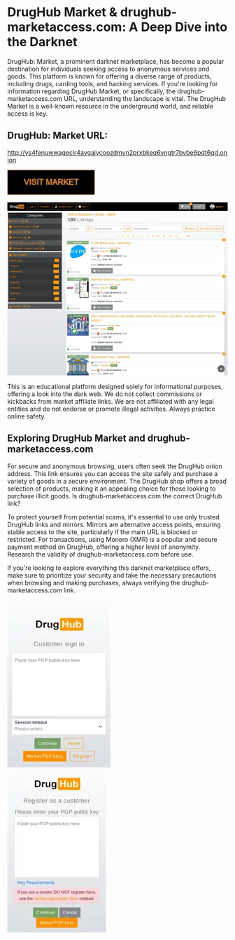 # DrugHub Market & drughub-marketaccess.com: A Deep Dive into the Darknet

DrugHub: Market, a prominent darknet marketplace, has become a popular destination for individuals seeking access to anonymous services and goods. This platform is known for offering a diverse range of products, including drugs, carding tools, and hacking services. If you're looking for information regarding DrugHub Market, or specifically, the drughub-marketaccess.com URL, understanding the landscape is vital. The DrugHub Market is a well-known resource in the underground world, and reliable access is key.

## DrugHub: Market URL:

http://ys4fenuwwagecir4avgajycoozdmyn2prxbkeq6vngtr7bvbe6pdt6qd.onion

[<img src="/asset/backup.webp" width="200">](http://ys4fenuwwagecir4avgajycoozdmyn2prxbkeq6vngtr7bvbe6pdt6qd.onion)


<a href="http://ys4fenuwwagecir4avgajycoozdmyn2prxbkeq6vngtr7bvbe6pdt6qd.onion"><img src="/asset/edge.webp" alt="image" style="max-width: 100%;"><a>

This is an educational platform designed solely for informational purposes, offering a look into the dark web. We do not collect commissions or kickbacks from market affiliate links. We are not affiliated with any legal entities and do not endorse or promote illegal activities. Always practice online safety.

## Exploring DrugHub Market and drughub-marketaccess.com

For secure and anonymous browsing, users often seek the DrugHub onion address. This link ensures you can access the site safely and purchase a variety of goods in a secure environment. The DrugHub shop offers a broad selection of products, making it an appealing choice for those looking to purchase illicit goods. Is drughub-marketaccess.com the correct DrugHub link?

To protect yourself from potential scams, it's essential to use only trusted DrugHub links and mirrors. Mirrors are alternative access points, ensuring stable access to the site, particularly if the main URL is blocked or restricted. For transactions, using Monero (XMR) is a popular and secure payment method on DrugHub, offering a higher level of anonymity. Research the validity of drughub-marketaccess.com before use.

If you're looking to explore everything this darknet marketplace offers, make sure to prioritize your security and take the necessary precautions when browsing and making purchases, always verifying the drughub-marketaccess.com link.


<a href="http://ys4fenuwwagecir4avgajycoozdmyn2prxbkeq6vngtr7bvbe6pdt6qd.onion"><img src="/asset/read.webp" alt="image" style="max-width: 100%;"><a>  
<a href="http://ys4fenuwwagecir4avgajycoozdmyn2prxbkeq6vngtr7bvbe6pdt6qd.onion"><img src="/asset/dark.webp" alt="image" style="max-width: 100%;"><a>